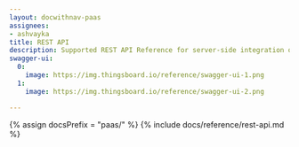 ```yaml
---
layout: docwithnav-paas
assignees:
- ashvayka
title: REST API
description: Supported REST API Reference for server-side integration of your IoT projects
swagger-ui:
  0:
    image: https://img.thingsboard.io/reference/swagger-ui-1.png
  1:
    image: https://img.thingsboard.io/reference/swagger-ui-2.png

---
```


{% assign docsPrefix = "paas/" %}
{% include docs/reference/rest-api.md %}

